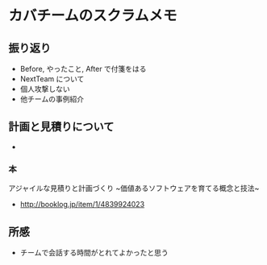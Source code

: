 # カバチームのスクラムメモ
## 振り返り
* Before, やったこと, After で付箋をはる
* NextTeam について
* 個人攻撃しない
* 他チームの事例紹介

## 計画と見積りについて
* 

### 本
アジャイルな見積りと計画づくり ~価値あるソフトウェアを育てる概念と技法~
* http://booklog.jp/item/1/4839924023

## 所感
* チームで会話する時間がとれてよかったと思う
